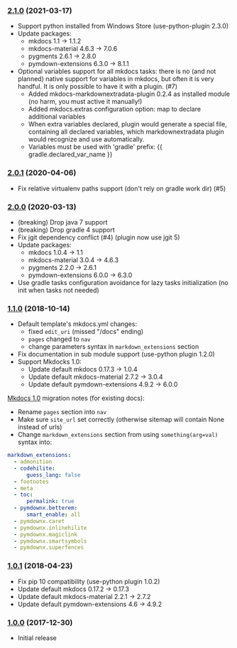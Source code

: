 ### [2.1.0](http://xvik.github.io/gradle-mkdocs-plugin/2.1.0) (2021-03-17)
* Support python installed from Windows Store (use-python-plugin 2.3.0)
* Update packages:
  - mkdocs 1.1 -> 1.1.2
  - mkdocs-material 4.6.3 -> 7.0.6
  - pygments 2.6.1 -> 2.8.0
  - pymdown-extensions 6.3.0 -> 8.1.1
* Optional variables support for all mkdocs tasks: there is no (and not planned) native support for
  variables in mkdocs, but often it is very handful. It is only possible to have it with a plugin. (#7)
  - Added mkdocs-markdownextradata-plugin 0.2.4 as installed module (no harm, you must active it manually!)
  - Added mkdocs.extras configuration option: map to declare additional variables
  - When extra variables declared, plugin would generate a special file, containing all declared variables,
    which markdownextradata plugin would recognize and use automatically.
  - Variables must be used with 'gradle' prefix: {{ gradle.declared_var_name }}

### [2.0.1](http://xvik.github.io/gradle-mkdocs-plugin/2.0.1) (2020-04-06)
* Fix relative virtualenv paths support (don't rely on gradle work dir) (#5)

### [2.0.0](http://xvik.github.io/gradle-mkdocs-plugin/2.0.0) (2020-03-13)
* (breaking) Drop java 7 support
* (breaking) Drop gradle 4 support
* Fix jgit dependency conflict (#4) (plugin now use jgit 5)
* Update packages:
    - mkdocs 1.0.4 -> 1.1
    - mkdocs-material 3.0.4 -> 4.6.3
    - pygments 2.2.0 -> 2.6.1
    - pymdown-extensions 6.0.0 -> 6.3.0
* Use gradle tasks configuration avoidance for lazy tasks initialization (no init when tasks not needed)    

### [1.1.0](http://xvik.github.io/gradle-mkdocs-plugin/1.1.0) (2018-10-14)
* Default template's mkdocs.yml changes:
    - fixed `edit_uri` (missed "/docs" ending)
    - `pages` changed to `nav`
    - change parameters syntax in `markdown_extensions` section 
* Fix documentation in sub module support (use-python plugin 1.2.0)
* Support Mkdocks 1.0:
    - Update default mkdocs 0.17.3 -> 1.0.4
    - Update default mkdocs-material 2.7.2 -> 3.0.4
    - Update default pymdown-extensions 4.9.2 -> 6.0.0

[Mkdocs 1.0](https://www.mkdocs.org/about/release-notes/#version-10-2018-08-03) migration notes (for existing docs):

- Rename `pages` section into `nav` 
- Make sure `site_url` set correctly (otherwise sitemap will contain None instead of urls)
- Change `markdown_extensions` section from using `something(arg=val)` syntax into:

```yaml
markdown_extensions:
  - admonition
  - codehilite:
      guess_lang: false
  - footnotes
  - meta
  - toc:
      permalink: true
  - pymdownx.betterem:
      smart_enable: all
  - pymdownx.caret
  - pymdownx.inlinehilite
  - pymdownx.magiclink
  - pymdownx.smartsymbols
  - pymdownx.superfences
```


### [1.0.1](http://xvik.github.io/gradle-mkdocs-plugin/1.0.1) (2018-04-23)
* Fix pip 10 compatibility (use-python plugin 1.0.2)
* Update default mkdocs 0.17.2 -> 0.17.3
* Update default mkdocs-material 2.2.1 -> 2.7.2
* Update default pymdown-extensions 4.6 -> 4.9.2

### [1.0.0](https://github.com/xvik/gradle-mkdocs-plugin/tree/1.0.0) (2017-12-30)
* Initial release